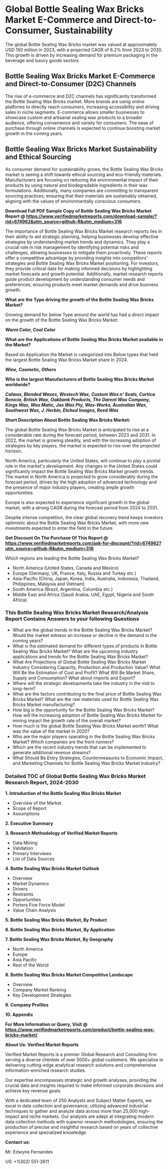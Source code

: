 <h1>Global Bottle Sealing Wax Bricks Market E-Commerce and Direct-to-Consumer, Sustainability</h1><p class=""><p>The global Bottle Sealing Wax Bricks market was valued at approximately USD 150 million in 2023, with a projected CAGR of 6.2% from 2023 to 2030. This growth is driven by increasing demand for premium packaging in the beverage and luxury goods sectors.</p><h2>Bottle Sealing Wax Bricks Market E-Commerce and Direct-to-Consumer (D2C) Channels</h2><p>The rise of e-commerce and D2C channels has significantly transformed the Bottle Sealing Wax Bricks market. More brands are using online platforms to directly reach consumers, increasing accessibility and driving sales in niche segments. E-commerce allows smaller businesses to showcase custom and artisanal sealing wax products to a broader audience, offering convenience and variety for consumers. The ease of purchase through online channels is expected to continue boosting market growth in the coming years.</p><h2>Bottle Sealing Wax Bricks Market Sustainability and Ethical Sourcing</h2><p>As consumer demand for sustainability grows, the Bottle Sealing Wax Bricks market is seeing a shift towards ethical sourcing and eco-friendly materials. Manufacturers are focusing on reducing the environmental impact of their products by using natural and biodegradable ingredients in their wax formulations. Additionally, many companies are committing to transparent sourcing practices, ensuring that their materials are sustainably obtained, aligning with the values of environmentally conscious consumers.</p></p><p class=""><strong>Download Full PDF Sample Copy of Bottle Sealing Wax Bricks Market Report @ <a href="https://www.verifiedmarketreports.com/download-sample/?rid=674962&utm_source=github-R&utm_medium=316" target="_blank">https://www.verifiedmarketreports.com/download-sample/?rid=674962&utm_source=github-R&utm_medium=316</a></strong></p><p>The importance of&nbsp;Bottle Sealing Wax Bricks Market research reports lies in their ability to aid strategic planning, helping businesses develop effective strategies by understanding market trends and dynamics. They play a crucial role in risk management by identifying potential risks and challenges, allowing businesses to mitigate them proactively. These reports offer a competitive advantage by providing insights into competitors' strategies and Bottle Sealing Wax Bricks Market positioning. For investors, they provide critical data for making informed decisions by highlighting market forecasts and growth potential. Additionally, market research reports guide product development by understanding consumer needs and preferences, ensuring products meet market demands and drive business growth.</p><p><strong>What are the&nbsp;Type driving the growth of the Bottle Sealing Wax Bricks Market?</strong></p><p id="" class="">Growing demand for below Type around the world has had a direct impact on the growth of the Bottle Sealing Wax Bricks Market:</p><p class=""><em><strong>Warm Color, Cool Color</strong></em></p><p class=""><strong>What are the&nbsp;Applications&nbsp;of Bottle Sealing Wax Bricks Market available in the Market?</strong></p><p id="" class="">Based on Application the Market is categorized into Below types that held the largest Bottle Sealing Wax Bricks Market share In 2024.</p><p class=""><em><strong>Wine, Cosmetic, Others</strong></em></p><p class=""><strong>Who is the largest Manufacturers of Bottle Sealing Wax Bricks Market worldwide?</strong></p><p><em><strong>Calwax, Blended Waxes, Westech Wax, Custom Wax n' Seals, Cortica Benicia, British Wax, Oakbank Products, The Darent Wax Company, Kings Wax, Wax Matic, Jax Wax Pty, Wax-Works, Australian Wax, Southwest Wax, J. Herbin, Etched Images, Reed Wax</strong></em></p><p id="" class=""><strong>Short Description About Bottle Sealing Wax Bricks Market:</strong></p><p>The global Bottle Sealing Wax Bricks Market is anticipated to rise at a considerable rate during the forecast period, between 2023 and 2031. In 2022, the market is growing steadily, and with the increasing adoption of strategies by key players, the market is expected to rise over the projected horizon.</p><p>North America, particularly the United States, will continue to play a pivotal role in the market's development. Any changes in the United States could significantly impact the Bottle Sealing Wax Bricks Market growth trends. The market in North America is projected to grow considerably during the forecast period, driven by the high adoption of advanced technology and the presence of major industry players, creating ample growth opportunities.</p><p>Europe is also expected to experience significant growth in the global market, with a strong CAGR during the forecast period from 2024 to 2031.</p><p>Despite intense competition, the clear global recovery trend keeps investors optimistic about the Bottle Sealing Wax Bricks Market, with more new investments expected to enter the field in the future.</p><p id="" class=""><strong>Get Discount On The Purchase Of This Report @ <a href="https://www.verifiedmarketreports.com/ask-for-discount/?rid=674962?utm_source=github-R&utm_medium=316" target="_blank">https://www.verifiedmarketreports.com/ask-for-discount/?rid=674962?utm_source=github-R&utm_medium=316</a></strong></p><p class="">Which regions are leading the Bottle Sealing Wax Bricks Market?</p><ul><li>North America (United States, Canada and Mexico)</li><li>Europe (Germany, UK, France, Italy, Russia and Turkey etc.)</li><li>Asia-Pacific (China, Japan, Korea, India, Australia, Indonesia, Thailand, Philippines, Malaysia and Vietnam)</li><li>South America (Brazil, Argentina, Columbia etc.)</li><li>Middle East and Africa (Saudi Arabia, UAE, Egypt, Nigeria and South Africa)</li></ul><h3 id="" class="">This Bottle Sealing Wax Bricks Market Research/Analysis Report Contains Answers to your following Questions</h3><ul><li>What are the global trends in the Bottle Sealing Wax Bricks Market? Would the market witness an increase or decline in the demand in the coming years?</li><li>What is the estimated demand for different types of products in Bottle Sealing Wax Bricks Market? What are the upcoming industry applications and trends for the Bottle Sealing Wax Bricks Market?</li><li>What Are Projections of Global Bottle Sealing Wax Bricks Market Industry Considering Capacity, Production and Production Value? What Will Be the Estimation of Cost and Profit? What Will Be Market Share, Supply and Consumption? What about imports and Export?</li><li>Where will the strategic developments take the industry in the mid to long-term?</li><li>What are the factors contributing to the final price of Bottle Sealing Wax Bricks Market? What are the raw materials used for Bottle Sealing Wax Bricks Market manufacturing?</li><li>How big is the opportunity for the Bottle Sealing Wax Bricks Market? How will the increasing adoption of Bottle Sealing Wax Bricks Market for mining impact the growth rate of the overall market?</li><li>How much is the global Bottle Sealing Wax Bricks Market worth? What was the value of the market In 2020?</li><li>Who are the major players operating in the Bottle Sealing Wax Bricks Market? Which companies are the front runners?</li><li>Which are the recent industry trends that can be implemented to generate additional revenue streams?</li><li>What Should Be Entry Strategies, Countermeasures to Economic Impact, and Marketing Channels for Bottle Sealing Wax Bricks Market Industry?</li></ul><h3 id="" class="">Detailed TOC of Global Bottle Sealing Wax Bricks Market Research Report, 2024-2030</h3><p id="" class=""><strong>1. Introduction of the Bottle Sealing Wax Bricks Market</strong></p><ul><li>Overview of the Market</li><li>Scope of Report</li><li>Assumptions</li></ul><p id="" class=""><strong>2. Executive Summary</strong></p><p id="" class=""><strong>3. Research Methodology of Verified Market Reports</strong></p><ul><li>Data Mining</li><li>Validation</li><li>Primary Interviews</li><li>List of Data Sources</li></ul><p id="" class=""><strong>4. Bottle Sealing Wax Bricks Market Outlook</strong></p><ul><li>Overview</li><li>Market Dynamics</li><li>Drivers</li><li>Restraints</li><li>Opportunities</li><li>Porters Five Force Model</li><li>Value Chain Analysis</li></ul><p id="" class=""><strong>5. Bottle Sealing Wax Bricks Market, By Product</strong></p><p id="" class=""><strong>6. Bottle Sealing Wax Bricks Market, By Application</strong></p><p id="" class=""><strong>7. Bottle Sealing Wax Bricks Market, By Geography</strong></p><ul><li>North America</li><li>Europe</li><li>Asia Pacific</li><li>Rest of the World</li></ul><p id="" class=""><strong>8. Bottle Sealing Wax Bricks Market Competitive Landscape</strong></p><ul><li>Overview</li><li>Company Market Ranking</li><li>Key Development Strategies</li></ul><p id="" class=""><strong>9. Company Profiles</strong></p><p id="" class=""><strong>10. Appendix</strong></p><p id="" class=""><strong>For More Information or Query, Visit @ <a href="https://www.verifiedmarketreports.com/product/bottle-sealing-wax-bricks-market/" target="_blank">https://www.verifiedmarketreports.com/product/bottle-sealing-wax-bricks-market/</a></strong></p><p id="" class=""><strong>About Us: Verified Market Reports</strong></p><p id="" class="">Verified Market Reports is a premier Global Research and Consulting firm serving a diverse clientele of over 5000+ global customers. We specialize in delivering cutting-edge analytical research solutions and comprehensive information-enriched research studies.</p><p id="" class="">Our expertise encompasses strategic and growth analyses, providing the crucial data and insights required to make informed corporate decisions and achieve key revenue goals.</p><p id="" class="">With a dedicated team of 250 Analysts and Subject Matter Experts, we excel in data collection and governance, utilizing advanced industrial techniques to gather and analyze data across more than 25,000 high-impact and niche markets. Our analysts are adept at integrating modern data collection methods with superior research methodologies, ensuring the production of precise and insightful research based on years of collective experience and specialized knowledge.</p><p id="" class=""><strong>Contact us:</strong></p><p id="" class="">Mr. Edwyne Fernandes</p><p id="" class="">US: +1(302) 551-2611</p>